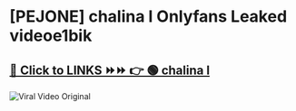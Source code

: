 
 # [PEJONE] chalina l Onlyfans Leaked videoe1bik

## <h2><a href="https://clipsfans.com/chalina_l&ref=git">🔗 Click to LINKS ⏩⏩ 👉 🟢 chalina l </a></h2>

<a href="https://clipsfans.com/chalina_l&ref=git" rel="nofollow" data-target="animated-image.originalLink"><img src="https://i.ibb.co.com/xMMVF88/686577567.gif" alt="Viral Video Original" style="max-width: 100%; display: inline-block;" data-target="animated-image.originalImage"></a>

